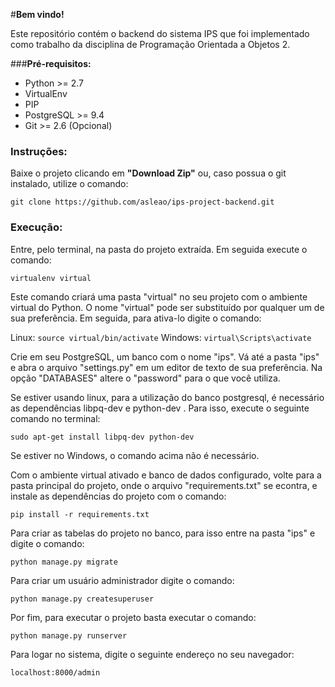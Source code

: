 #**Bem vindo!** 

Este repositório contém o backend do sistema IPS que foi implementado como trabalho da disciplina de Programação Orientada a Objetos 2. 

###**Pré-requisitos:**

* Python >= 2.7
* VirtualEnv
* PIP
* PostgreSQL >= 9.4
* Git >= 2.6 (Opcional)

### **Instruções:**

Baixe o projeto clicando em **"Download Zip"** ou, caso possua o git instalado, utilize o comando:

`git clone https://github.com/asleao/ips-project-backend.git`

### Execução:

Entre, pelo terminal, na pasta do projeto extraída. Em seguida execute o comando:

`virtualenv virtual`

Este comando criará uma pasta "virtual" no seu projeto com o ambiente virtual do Python. O nome "virtual" pode ser substituído por qualquer um de sua preferência. Em seguida, para ativa-lo digite o comando:

Linux: `source virtual/bin/activate`
Windows: `virtual\Scripts\activate`

Crie em seu PostgreSQL, um banco com o nome "ips". Vá até a pasta "ips" e abra o arquivo "settings.py" em um editor de texto de sua preferência. Na opção "DATABASES" altere o "password" para o que você utiliza.

Se estiver usando linux, para a utilização do banco postgresql, é necessário as dependências libpq-dev e python-dev . Para isso, execute o seguinte comando no terminal:

`sudo apt-get install libpq-dev python-dev`

Se estiver no Windows, o comando acima não é necessário.

Com o ambiente virtual ativado e banco de dados configurado, volte para a pasta principal do projeto, onde o arquivo "requirements.txt" se econtra, e instale as dependências do projeto com o comando:

`pip install -r requirements.txt`

Para criar as tabelas do projeto no banco, para isso entre na pasta "ips" e digite o comando:

`python manage.py migrate`

Para criar um usuário administrador digite o comando:

`python manage.py createsuperuser`

Por fim, para executar o projeto basta executar o comando:

`python manage.py runserver`

Para logar no sistema, digite o seguinte endereço no seu navegador:

`localhost:8000/admin`
